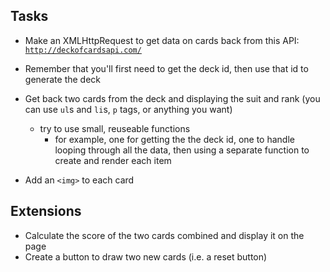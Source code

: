 ## Tasks
- Make an XMLHttpRequest to get data on cards back from this API: [ `http://deckofcardsapi.com/`](http://deckofcardsapi.com/)

- Remember that you'll first need to get the deck id, then use that id to generate the deck
- Get back two cards from the deck and displaying the suit and rank (you can use `ul`s and `li`s, `p` tags, or anything you want)
  - try to use small, reuseable functions
    - for example, one for getting the the deck id, one to handle looping through all the data, then using a separate function to create and render each item
- Add an `<img>` to each card

## Extensions
- Calculate the score of the two cards combined and display it on the page
- Create a button to draw two new cards (i.e. a reset button)
